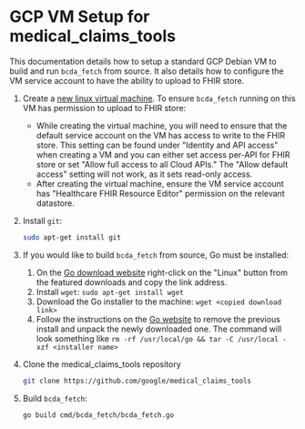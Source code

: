 # GCP VM Setup for medical_claims_tools

This documentation details how to setup a standard GCP Debian VM to build and
run `bcda_fetch` from source. It also details how to configure the VM service
account to have the ability to upload to FHIR store.

1.  Create a
    [new linux virtual machine](https://cloud.google.com/compute/docs/instances/create-start-instance).
    To ensure `bcda_fetch` running on this VM has permission to upload to FHIR
    store:
    *   While creating the virtual machine, you will need to ensure that the
        default service account on the VM has access to write to the FHIR store.
        This setting can be found under "Identity and API access" when creating
        a VM and you can either set access per-API for FHIR store or set "Allow
        full access to all Cloud APIs." The "Allow default access" setting will
        not work, as it sets read-only access.
    *   After creating the virtual machine, ensure the VM service account has
        "Healthcare FHIR Resource Editor" permission on the relevant datastore.
2.  Install `git`:

    ```sh
    sudo apt-get install git
    ```

3.  If you would like to build `bcda_fetch` from source, Go must be installed:

    1.  On the [Go download website](https://go.dev/dl/) right-click on the
        "Linux" button from the featured downloads and copy the link address.
    2.  Install `wget`: `sudo apt-get install wget`
    3.  Download the Go installer to the machine: `wget <copied download link>`
    4.  Follow the instructions on the [Go website](https://go.dev/doc/install)
        to remove the previous install and unpack the newly downloaded one. The
        command will look something like `rm -rf /usr/local/go && tar -C
        /usr/local -xzf <installer name>`

4.  Clone the medical_claims_tools repository

    ```sh
    git clone https://github.com/google/medical_claims_tools
    ```

5.  Build `bcda_fetch`:

    ```sh
    go build cmd/bcda_fetch/bcda_fetch.go
    ```
